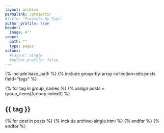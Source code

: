 ```yaml
---
layout: archive
permalink: /projects/
#title: "Projects by Tags"
author_profile: true
header:
  image: #""
scope:
  path: ""
  type: pages
values:
  #layout: single
  #author_profile: false
---
```

{% include base_path %}
{% include group-by-array collection=site.posts field="tags" %}

{% for tag in group_names %}
  {% assign posts = group_items[forloop.index0] %}
  <h2 id="{{ tag | slugify }}" class="archive__subtitle">{{ tag }}</h2>
  {% for post in posts %}
    {% include archive-single.html %}
  {% endfor %}
{% endfor %}
